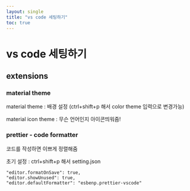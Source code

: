 ```yaml
---
layout: single
title: "vs code 세팅하기"
toc: true
---
```

# vs code 세팅하기

## extensions

### material theme
material theme : 배경 설정 (ctrl+shift+p 해서 color theme 입력으로 변경가능)


material icon theme : 무슨 언어인지 아이콘띄워줌!
### prettier - code formatter 
코드를 작성하면 이쁘게 정렬해줌 

초기 설정 : ctrl+shift+p 해서 setting.json 

```
"editor.formatOnSave": true,  
"editor.showUnused": true,  
"editor.defaultFormatter": "esbenp.prettier-vscode"
``` 


